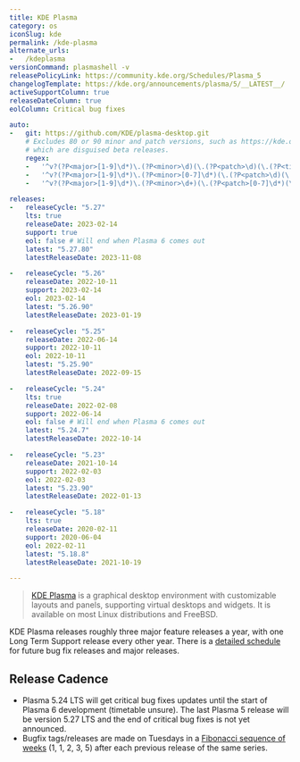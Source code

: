 ```yaml
---
title: KDE Plasma
category: os
iconSlug: kde
permalink: /kde-plasma
alternate_urls:
-   /kdeplasma
versionCommand: plasmashell -v
releasePolicyLink: https://community.kde.org/Schedules/Plasma_5
changelogTemplate: https://kde.org/announcements/plasma/5/__LATEST__/
activeSupportColumn: true
releaseDateColumn: true
eolColumn: Critical bug fixes

auto:
-   git: https://github.com/KDE/plasma-desktop.git
    # Excludes 80 or 90 minor and patch versions, such as https://kde.org/announcements/plasma/5/5.26.90/,
    # which are disguised beta releases.
    regex:
    -   '^v?(?P<major>[1-9]\d*)\.(?P<minor>\d)(\.(?P<patch>\d)(\.(?P<tiny>\d+))?)?$' # single-digit minor or patch
    -   '^v?(?P<major>[1-9]\d*)\.(?P<minor>[0-7]\d*)(\.(?P<patch>\d)(\.(?P<tiny>\d+))?)?$' # double-digits minor < 80
    -   '^v?(?P<major>[1-9]\d*)\.(?P<minor>\d+)(\.(?P<patch>[0-7]\d*)(\.(?P<tiny>\d+))?)?$' # double-digits patch < 80

releases:
-   releaseCycle: "5.27"
    lts: true
    releaseDate: 2023-02-14
    support: true
    eol: false # Will end when Plasma 6 comes out
    latest: "5.27.80"
    latestReleaseDate: 2023-11-08

-   releaseCycle: "5.26"
    releaseDate: 2022-10-11
    support: 2023-02-14
    eol: 2023-02-14
    latest: "5.26.90"
    latestReleaseDate: 2023-01-19

-   releaseCycle: "5.25"
    releaseDate: 2022-06-14
    support: 2022-10-11
    eol: 2022-10-11
    latest: "5.25.90"
    latestReleaseDate: 2022-09-15

-   releaseCycle: "5.24"
    lts: true
    releaseDate: 2022-02-08
    support: 2022-06-14
    eol: false # Will end when Plasma 6 comes out
    latest: "5.24.7"
    latestReleaseDate: 2022-10-14

-   releaseCycle: "5.23"
    releaseDate: 2021-10-14
    support: 2022-02-03
    eol: 2022-02-03
    latest: "5.23.90"
    latestReleaseDate: 2022-01-13

-   releaseCycle: "5.18"
    lts: true
    releaseDate: 2020-02-11
    support: 2020-06-04
    eol: 2022-02-11
    latest: "5.18.8"
    latestReleaseDate: 2021-10-19

---
```


> [KDE Plasma](https://kde.org/plasma-desktop/) is a graphical desktop environment with customizable
> layouts and panels, supporting virtual desktops and widgets. It is available on most Linux
> distributions and FreeBSD.

KDE Plasma releases roughly three major feature releases a year, with one Long Term Support release
every other year. There is a [detailed schedule](https://community.kde.org/Schedules/Plasma_5) for
future bug fix releases and major releases.

## Release Cadence

* Plasma 5.24 LTS will get critical bug fixes updates until the start of Plasma 6 development
  (timetable unsure). The last Plasma 5 release will be version 5.27 LTS and the end of critical bug
  fixes is not yet announced.
* Bugfix tags/releases are made on Tuesdays in a [Fibonacci sequence of weeks](https://community.kde.org/Schedules/Plasma_5#Bugfix_versions)
  (1, 1, 2, 3, 5) after each previous release of the same series.
